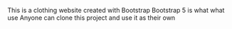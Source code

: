 This is a clothing website created with Bootstrap
Bootstrap 5 is what what use
Anyone can clone this project and use it as their own

